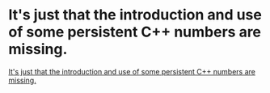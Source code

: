 # It's just that the introduction and use of some persistent C++ numbers are missing.
[It's just that the introduction and use of some persistent C++ numbers are missing.](https://aiwithcloud.com/2022/09/19/its_just_that_the_introduction_and_use_of_some_persistent_c_numbers_are_missing/)